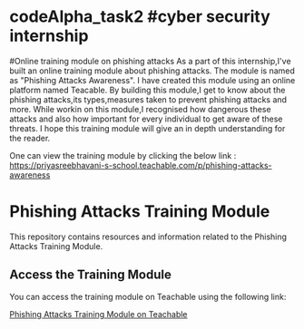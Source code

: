 # codeAlpha_task2 #cyber security internship
#Online training module on phishing attacks
As a part of this internship,I've built an online training module about phishing attacks. The module is named as "Phishing Attacks Awareness". I have created this module using an online platform named Teacable.
By building this module,I get to know about the phishing attacks,its types,measures taken to prevent phishing attacks and more. While workin on this module,I recognised how dangerous these attacks and also how 
important for every individual to get aware of these threats.
I hope this training module will give an in depth understanding for the reader.

One can view the training module by clicking the below link :
https://priyasreebhavani-s-school.teachable.com/p/phishing-attacks-awareness
# Phishing Attacks Training Module

This repository contains resources and information related to the Phishing Attacks Training Module.

## Access the Training Module

You can access the training module on Teachable using the following link:

[Phishing Attacks Training Module on Teachable](https://yourteachablelink.com)

